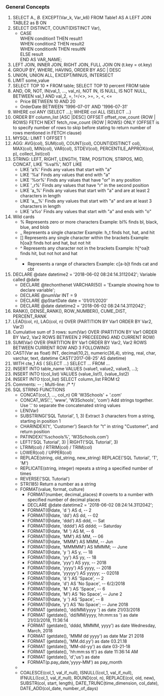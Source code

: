 ### General Concepts
1. SELECT A.*, B.* EXCEPT(Var_k, Var_k6) FROM Table1 AS A LEFT JOIN TABLE2 as B ON 
2. SELECT DISTINCT, COUNT(DISTINCT Var), 
   * CASE </br>
    WHEN condition1 THEN result1 </br>
    WHEN condition2 THEN result2 </br>
    WHEN conditionN THEN resultN </br>
    ELSE result </br>
    END AS VAR_NAME; </br>
3. LEFT JOIN, INNER JOIN, RIGHT JOIN, FULL JOIN ON (t.key = ot.key)
4. GROUP BY, WHERE, HAVING, ORDER BY ASC | DESC
5. UNION, UNION ALL, EXCEPT/MINUS, INTERSECT
6. LIMIT some_value
7. SELECT TOP 10 * FROM table; SELECT TOP 10 percent FROM table
8. AND, OR, NOT, IN(val_1, ..., val_n), NOT IN, IS NULL, IS NOT NULL, BETWEEN val_1 AND val_2, =, !=/<>, >=, >, <, <=
    * Price BETWEEN 10 AND 20
    * OrderDate BETWEEN '1996-07-01' AND '1996-07-31'
9. WHERE col ANY (SELECT ...); WHERE col ALL (SELECT ...)
10. ORDER BY column_list [ASC |DESC] OFFSET offset_row_count {ROW | ROWS} FETCH NEXT fetch_row_count {ROW | ROWS} ONLY  (OFFSET is to specify number of rows to skip before stating to return number of rows mentioned in FETCH clause) 
11. MYSQL: LIMIT 1 OFFSET 1
12. AGG: AVG(col), SUM(col), COUNT(col), COUNT(DISTINCT col), MAX(col), MIN(col), VAR(col), STDEV(col), PERCENTILE_APPROX(col, p), collect_list(col)
13. STRING: LEFT, RIGHT, LENGTH, TRIM, POSITION, STRPOS, MID, CONCAT, LIKE '%val%', NOT LIKE
    * LIKE 'a%'	Finds any values that start with "a"
    * LIKE '%a'	Finds any values that end with "a"
    * LIKE '%or%'	Finds any values that have "or" in any position
    * LIKE '_r%'	Finds any values that have "r" in the second position
    * LIKE 'a_%'	Finds any values that start with "a" and are at least 2 characters in length
    * LIKE 'a__%'	Finds any values that start with "a" and are at least 3 characters in length
    * LIKE 'a%o'	Finds any values that start with "a" and ends with "o"
15. Wild cards
    * %	Represents zero or more characters	Example: bl% finds bl, black, blue, and blob
    * _	Represents a single character	Example: h_t finds hot, hat, and hit
    * []	Represents any single character within the brackets	Example: h[oa]t finds hot and hat, but not hit
    * ^	Represents any character not in the brackets	Example: h[^oa]t finds hit, but not hot and hat
    * -	Represents a range of characters	Example: c[a-b]t finds cat and cbt
16. DECLARE @date datetime2 = '2018-06-02 08:24:14.3112042'; Variable called @date
    * DECLARE @techonthenet VARCHAR(50) = 'Example showing how to declare variable';
    * DECLARE @numVar INT = 9
    * DECLARE @pStartDate date = '01/01/2020'
    * DECLARE @date datetime2 = '2018-06-02 08:24:14.3112042';
17. RANK(), DENSE_RANK(), ROW_NUMBER(), CUME_DIST, PERCENT_RANK
19. LEAD(col, n), LAG(col, n) OVER (PARTITION BY Var1 ORDER BY Var2, Var2)
20. Cumulative sum of 3 rows: sum(Var) OVER (PARTITION BY Var1 ORDER BY Var2, Var2 ROWS BETWEEN 2 PRECEEDING AND CURRENT ROW)
21. SUM(Var) OVER (PARTITION BY Var1 ORDER BY Var2, Var2 ROWS BETWEEN CURRENT ROW AND 3 FOLLOWING)
22. CAST(Var as float) INT, decimal(10,2), numeric(36,4), string, real, char, varchar, text, datetime CAST('2017-08-25' AS datetime)
23. WITH cte_1 AS ( SELECT ...) SELECT ... FROM ...
24. INSERT INTO table_name VALUES (value1, value2, value3, ...);
25. INSERT INTO t(col_list) VALUES (value_list1), (value_list2)
26. INSERT INTO t(col_list) SELECT column_list FROM t2
27. Comments: -- ; Multi-line: /*  */
28. SQL STRING FUNCTIONS 
    * CONCAT(col_1, ..., col_n)  OR 'W3Schools' + '.com'
    * CONCAT_WS('.', 'www', 'W3Schools', 'com')  Add strings together. Use '.' to separate the concatenated string values
    * LEN(Var)
    * SUBSTRING('SQL Tutorial', 1, 3)  Extract 3 characters from a string, starting in position 1
    * CHARINDEX('t', 'Customer') Search for "t" in string "Customer", and return position
    * PATINDEX('%schools%', 'W3Schools.com')
    * LEFT('SQL Tutorial', 3) | RIGHT('SQL Tutorial', 3)
    * LTRIM(col) / RTRIM(col) / TRIM(col)
    * LOWER(col) / UPPER(col)
    * REPLACE(string, old_string, new_string) REPLACE('SQL Tutorial', 'T', 'M') 
    * REPLICATE(string, integer) repeats a string a specified number of times
    * REVERSE('SQL Tutorial')
    * STR(185) Return a number as a string
    * FORMAT(value, format, culture)
      * FORMAT(number, decimal_places) # coverts to a number with specified number of decimal places
      * DECLARE @date datetime2 = '2018-06-02 08:24:14.3112042';
      * FORMAT(@date, 'd ') AS d,   -- 2
      * FORMAT(@date, 'dd') AS dd, -- 02
      * FORMAT(@date, 'ddd') AS ddd, -- Sat
      * FORMAT(@date, 'dddd') AS dddd; -- Saturday
      * FORMAT(@date, 'M ') AS M, -- 6
      * FORMAT(@date, 'MM') AS MM, -- 06
      * FORMAT(@date, 'MMM') AS MMM, -- Jun
      * FORMAT(@date, 'MMMMM') AS MMMM; --  June
      * FORMAT(@date, 'y ') AS y, -- 18
      * FORMAT(@date, 'yy') AS yy, -- 18
      * FORMAT(@date, 'yyy') AS yyy, -- 2018
      * FORMAT(@date, 'yyyy') AS yyyy, -- 2018
      * FORMAT(@date, 'yyyyy') AS yyyyy;  --  02018
      * FORMAT(@date, 'd ') AS 'Space', --  2
      * FORMAT(@date, 'd') AS 'No Space', -- 6/2/2018
      * FORMAT(@date, 'M ') AS 'Space', -- 6
      * FORMAT(@date, 'M') AS 'No Space', -- June 2
      * FORMAT(@date, 'y ') AS 'Space', -- 8
      * FORMAT(@date, 'y') AS 'No Space';  -- June 2018
      * FORMAT (getdate(), 'dd/MM/yyyy ') as date	21/03/2018
      * FORMAT (getdate(), 'dd/MM/yyyy, hh:mm:ss ') as date	21/03/2018, 11:36:14
      * FORMAT (getdate(), 'dddd, MMMM, yyyy') as date	Wednesday, March, 2018
      * FORMAT (getdate(), 'MMM dd yyyy') as date	Mar 21 2018
      * FORMAT (getdate(), 'MM.dd.yy') as date	03.21.18
      * FORMAT (getdate(), 'MM-dd-yy') as date	03-21-18
      * FORMAT (getdate(), 'hh:mm:ss tt') as date	11:36:14 AM
      * FORMAT (getdate(), 'd','us') as date    
      * FORMAT(p.pay_date,'yyyy-MM') as pay_month
    * 
    * COALESCE(col_1, val_if_null), ISNULL((col_1, val_if_null), IFNULL((col_1, val_if_null),  ROUND(col, n), REPLACE(col, old, new), SUBSTR(col, start, length),  DATE_TRUNC(time_dimension, col_date), DATE_ADD(col_date, number_of_days)
